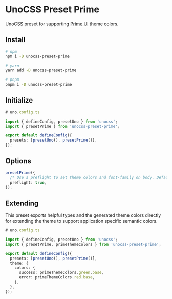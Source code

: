 # UnoCSS Preset Prime

UnoCSS preset for supporting [Prime UI](https://www.primefaces.org/) theme colors.

## Install

```bash
# npm
npm i -D unocss-preset-prime

# yarn
yarn add -D unocss-preset-prime

# pnpm
pnpm i -D unocss-preset-prime
```

## Initialize

```ts
# uno.config.ts

import { defineConfig, presetUno } from 'unocss';
import { presetPrime } from 'unocss-preset-prime';

export default defineConfig({
  presets: [presetUno(), presetPrime()],
});
```

## Options

```ts
presetPrime({
  /* Use a preflight to set theme colors and font-family on body. Defaults to true. */
  preflight: true,
});
```

## Extending

This preset exports helpful types and the generated theme colors directly for extending the theme to support application specific semantic colors.

```ts
# uno.config.ts

import { defineConfig, presetUno } from 'unocss';
import { presetPrime, primeThemeColors } from 'unocss-preset-prime';

export default defineConfig({
  presets: [presetUno(), presetPrime()],
  theme: {
    colors: {
      success: primeThemeColors.green.base,
      error: primeThemeColors.red.base,
    },
  },
});
```
